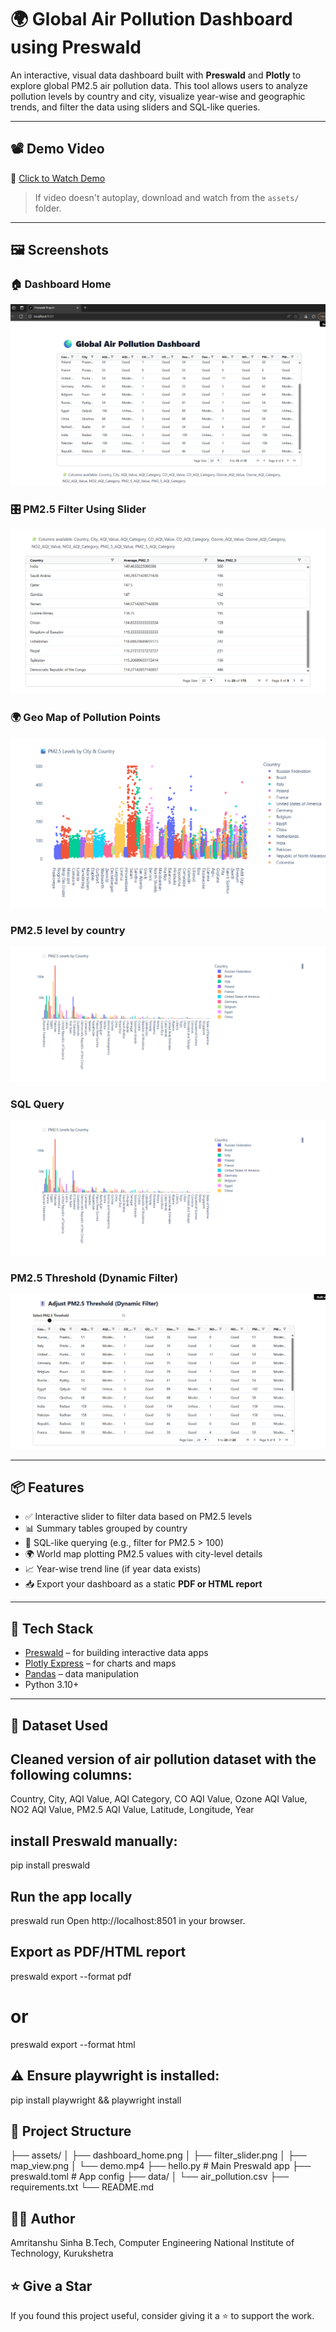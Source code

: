 # 🌍 Global Air Pollution Dashboard using Preswald

An interactive, visual data dashboard built with **Preswald** and **Plotly** to explore global PM2.5 air pollution data. This tool allows users to analyze pollution levels by country and city, visualize year-wise and geographic trends, and filter the data using sliders and SQL-like queries.

---

## 📽️ Demo Video

🎥 [Click to Watch Demo](assets/demo.mp4)

> If video doesn't autoplay, download and watch from the `assets/` folder.

---

## 🖼️ Screenshots

### 🏠 Dashboard Home
![Dashboard Home](https://github.com/amrita40/Preswald-Coding-Assessment/blob/main/Screenshot%202025-06-27%20111111.png?raw=true)

### 🎛️ PM2.5 Filter Using Slider
![Filter Slider](https://github.com/amrita40/Preswald-Coding-Assessment/blob/main/Screenshot%202025-06-27%20111120.png?raw=true)

### 🌍 Geo Map of Pollution Points
![Map View](https://github.com/amrita40/Preswald-Coding-Assessment/blob/main/Screenshot%202025-06-27%20111209.png?raw=true)

### PM2.5 level by country
![Level By Country View](https://github.com/amrita40/Preswald-Coding-Assessment/blob/main/Screenshot%202025-06-27%20111135.png?raw=true)

### SQL Query 

 ![SQL Query View](https://github.com/amrita40/Preswald-Coding-Assessment/blob/main/Screenshot%202025-06-27%20111135.png?raw=true)

### PM2.5 Threshold (Dynamic Filter)
 ![Threshold (Dynamic Filter) View](https://github.com/amrita40/Preswald-Coding-Assessment/blob/main/Screenshot%202025-06-27%20111159.png?raw=true
)



---

## 📦 Features

- ✅ Interactive slider to filter data based on PM2.5 levels
- 📊 Summary tables grouped by country
- 🧮 SQL-like querying (e.g., filter for PM2.5 > 100)
- 🌍 World map plotting PM2.5 values with city-level details
- 📈 Year-wise trend line (if year data exists)
- 📥 Export your dashboard as a static **PDF or HTML report**

---

## 🔧 Tech Stack

- [Preswald](https://preswald.ai) – for building interactive data apps
- [Plotly Express](https://plotly.com/python/plotly-express/) – for charts and maps
- [Pandas](https://pandas.pydata.org/) – data manipulation
- Python 3.10+

---

## 📁 Dataset Used

## Cleaned version of air pollution dataset with the following columns:
Country, City, AQI Value, AQI Category,
CO AQI Value, Ozone AQI Value, NO2 AQI Value,
PM2.5 AQI Value, Latitude, Longitude, Year

## install Preswald manually:
pip install preswald

## Run the app locally
preswald run
Open http://localhost:8501 in your browser.

##  Export as PDF/HTML report

preswald export --format pdf
# or
preswald export --format html

## ⚠️ Ensure playwright is installed:
pip install playwright && playwright install

## 📜 Project Structure

├── assets/
│   ├── dashboard_home.png
│   ├── filter_slider.png
│   ├── map_view.png
│   └── demo.mp4
├── hello.py              # Main Preswald app
├── preswald.toml         # App config
├── data/
│   └── air_pollution.csv
├── requirements.txt
└── README.md


## 🙋‍♀️ Author
Amritanshu Sinha
B.Tech, Computer Engineering
National Institute of Technology, Kurukshetra


## ⭐️ Give a Star
If you found this project useful, consider giving it a ⭐️ to support the work.






